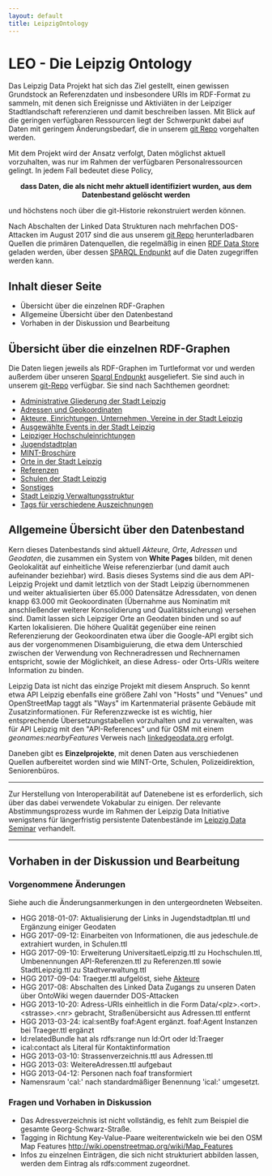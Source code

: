```yaml
---
layout: default
title: LeipzigOntology
---
```


<h1>LEO - Die Leipzig Ontology</h1>

Das Leipzig Data Projekt hat sich das Ziel gestellt, einen gewissen Grundstock
an Referenzdaten und insbesondere URIs im RDF-Format zu sammeln, mit denen
sich Ereignisse und Aktiviäten in der Leipziger Stadtlandschaft referenzieren
und damit beschreiben lassen. Mit Blick auf die geringen verfügbaren
Ressourcen liegt der Schwerpunkt dabei auf Daten mit geringem Änderungsbedarf,
die in unserem <a href="https://github.com/LeipzigData/RDFData/">git Repo</a>
vorgehalten werden.

Mit dem Projekt wird der Ansatz verfolgt, Daten möglichst aktuell vorzuhalten,
was nur im Rahmen der verfügbaren Personalressourcen gelingt. In jedem Fall
bedeutet diese Policy,

<p style="text-align: center;"><strong>dass Daten, die als nicht mehr aktuell
identifiziert wurden, aus dem Datenbestand gelöscht werden </strong></p>

und höchstens noch über die git-Historie rekonstruiert werden können.

Nach Abschalten der Linked Data Strukturen nach mehrfachen DOS-Attacken im
August 2017 sind die aus unserem <a
href="https://github.com/LeipzigData/RDFData/">git Repo</a> herunterladbaren
Quellen die primären Datenquellen, die regelmäßig in einen <a
href="https://leipzig-data.de:8890">RDF Data Store</a> geladen werden, über
dessen <a href="https://leipzig-data.de:8890/sparql">SPARQL Endpunkt</a> auf
die Daten zugegriffen werden kann.

<h2>Inhalt dieser Seite</h2>

<ul>
  <li>Übersicht über die einzelnen RDF-Graphen</li>
  <li>Allgemeine Übersicht über den Datenbestand</li>
  <li>Vorhaben in der Diskussion und Bearbeitung</li>
</ul>

<h2>Übersicht über die einzelnen RDF-Graphen</h2>

Die Daten liegen jeweils als RDF-Graphen im Turtleformat vor und werden
außerdem über unseren <a href="http://www.leipzig-data.de:8890/sparql">Sparql
Endpunkt</a> ausgeliefert. Sie sind auch in unserem <a
href="https://github.com/LeipzigData/RDFData">git-Repo</a> verfügbar. Sie sind
nach Sachthemen geordnet:

<ul>
<li><a href="/ontology/AdministrativeGliederung">Administrative Gliederung der
    Stadt Leipzig</a></li>
<li><a href="/ontology/Adressen">Adressen und Geokoordinaten</a></li>
<li><a href="/ontology/Akteure">Akteure, Einrichtungen, Unternehmen, Vereine
    in der Stadt Leipzig</a></li>
<li><a href="/ontology/Events">Ausgewählte Events in der Stadt
    Leipzig</a></li>
<li><a href="/ontology/Hochschulen">Leipziger Hochschuleinrichtungen</a></li>
<li><a href="/ontology/Jugendstadtplan">Jugendstadtplan</a></li>
<li><a href="/ontology/MINTBroschuere">MINT-Broschüre</a></li>
<li><a href="/ontology/Orte">Orte in der Stadt Leipzig</a></li>
<li><a href="/ontology/Referenzen">Referenzen</a></li>
<li><a href="/ontology/Schulen">Schulen der Stadt Leipzig</a></li>
<li><a href="/ontology/sonstiges">Sonstiges</a></li>
<li><a href="/ontology/Stadtverwaltung">Stadt Leipzig
    Verwaltungsstruktur</a></li>
<li><a href="/ontology/Tags">Tags für verschiedene Auszeichnungen</a></li>
</ul>

<h2>Allgemeine Übersicht über den Datenbestand</h2>

Kern dieses Datenbestands sind aktuell <em>Akteure, Orte, Adressen</em> und
<em>Geodaten</em>, die zusammen ein System von <strong>White Pages</strong>
bilden, mit denen Geolokalität auf einheitliche Weise referenzierbar (und
damit auch aufeinander beziehbar) wird. Basis dieses Systems sind die aus dem
API-Leipzig Projekt und damit letztlich von der Stadt Leipzig übernommenen und
weiter aktualisierten über 65.000 Datensätze Adressdaten, von denen knapp
63.000 mit Geokoordinaten (Übernahme aus Nominatim mit anschließender weiterer
Konsolidierung und Qualitätssicherung) versehen sind. Damit lassen sich
Leipziger Orte an Geodaten binden und so auf Karten lokalisieren. Die höhere
Qualität gegenüber eine reinen Referenzierung der Geokoordinaten etwa über die
Google-API ergibt sich aus der vorgenommenen Disambiguierung, die etwa dem
Unterschied zwischen der Verwendung von Rechneradressen und Rechnernamen
entspricht, sowie der Möglichkeit, an diese Adress- oder Orts-URIs weitere
Information zu binden. 

Leipzig Data ist nicht das einzige Projekt mit diesem Anspruch. So kennt etwa
API Leipzig ebenfalls eine größere Zahl von "Hosts" und "Venues" und
OpenStreetMap taggt als "Ways" im Kartenmaterial präsente Gebäude mit
Zusatzinformationen. Für Referenzzwecke ist es wichtig, hier entsprechende
Übersetzungstabellen vorzuhalten und zu verwalten, was für API Leipzig mit den
"API-References" und für OSM mit einem <em>geonames:nearbyFeatures</em>
Verweis nach <a href="http://linkedgeodata.org/About">linkedgeodata.org</a>
erfolgt.

Daneben gibt es <strong>Einzelprojekte</strong>, mit denen Daten aus
verschiedenen Quellen aufbereitet worden sind wie MINT-Orte, Schulen,
Polizeidirektion, Seniorenbüros.

<hr />

Zur Herstellung von Interoperabilität auf Datenebene ist es erforderlich, sich
über das dabei verwendete Vokabular zu einigen. Der relevante
Abstimmungsprozess wurde im Rahmen der Leipzig Data Initiative wenigstens für
längerfristig persistente Datenbestände im <a href="LD-Seminar">Leipzig Data
Seminar</a> verhandelt.

<hr />

<h2>Vorhaben in der Diskussion und Bearbeitung</h2>

<h3>Vorgenommene Änderungen</h3>

Siehe auch die Änderungsanmerkungen in den untergeordneten Webseiten.

<ul>
  <li>HGG 2018-01-07: Aktualisierung der Links in Jugendstadtplan.ttl und
    Ergänzung einiger Geodaten</li>
  <li>HGG 2017-09-12: Einarbeiten von Informationen, die aus jedeschule.de
    extrahiert wurden, in Schulen.ttl</li>
  <li>HGG 2017-09-10: Erweiterung UniversitaetLeipzig.ttl zu Hochschulen.ttl,
    Umbenennungen API-Referenzen.ttl zu Referenzen.ttl sowie StadtLeipzig.ttl
    zu Stadtverwaltung.ttl</li>
  <li>HGG 2017-09-04: Traeger.ttl aufgelöst,
    siehe <a href="ontology/akteure/">Akteure</a></li>
  <li>HGG 2017-08: Abschalten des Linked Data Zugangs zu unseren Daten über
    OntoWiki wegen dauernder DOS-Attacken</li>
  <li>HGG 2013-10-20: Adress-URIs einheitlich in die Form
    Data/&lt;plz&gt;.&lt;ort&gt;.&lt;strasse&gt;.&lt;nr&gt; gebracht,
    Straßenübersicht aus Adressen.ttl entfernt</li>
  <li>HGG 2013-03-24: ical:sentBy foaf:Agent ergänzt. foaf:Agent Instanzen bei
    Traeger.ttl ergänzt</li>
  <li>ld:relatedBundle hat als rdfs:range nun ld:Ort oder ld:Traeger</li>
  <li>ical:contact als Literal für Kontaktinformation</li>
  <li>HGG 2013-03-10: Strassenverzeichnis.ttl aus Adressen.ttl</li>
  <li>HGG 2013-03: WeitereAdressen.ttl aufgebaut</li>
  <li>HGG 2013-04-12: Personen nach foaf transformiert</li>
  <li>Namensraum 'cal:' nach standardmäßiger Benennung 'ical:' umgesetzt.</li>
</ul>
<h3>Fragen und Vorhaben in Diskussion</h3>
<ul>
  <li>Das Adressverzeichnis ist nicht vollständig, es fehlt zum Beispiel die
    gesamte Georg-Schwarz-Straße.</li>
  <li>Tagging in Richtung Key-Value-Paare weiterentwickeln wie bei den OSM Map
    Features <a href="http://wiki.openstreetmap.org/wiki/Map_Features"
    target="‘_blank’">http://wiki.openstreetmap.org/wiki/Map_Features</a>
  </li>
  <li>Infos zu einzelnen Einträgen, die sich nicht strukturiert abbilden
    lassen, werden dem Eintrag als rdfs:comment zugeordnet.</li>
</ul>

